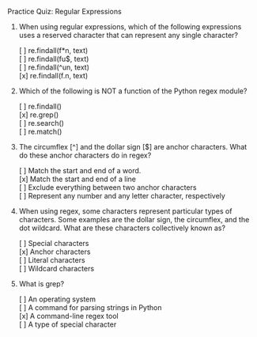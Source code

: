 Practice Quiz: Regular Expressions

1. When using regular expressions, which of the following expressions uses a reserved character that can represent any single character?

    [ ] re.findall(f*n, text)<br>
    [ ] re.findall(fu$, text)<br>
    [ ] re.findall(^un, text)<br>
    [x] re.findall(f.n, text)

2. Which of the following is NOT a function of the Python regex module?

    [ ] re.findall()<br>
    [x] re.grep()<br>
    [ ] re.search()<br>
    [ ] re.match()

3. The circumflex [^] and the dollar sign [$] are anchor characters. What do these anchor characters do in regex?

    [ ] Match the start and end of a word.<br>
    [x] Match the start and end of a line<br>
    [ ] Exclude everything between two anchor characters<br>
    [ ] Represent any number and any letter character, respectively

4. When using regex, some characters represent particular types of characters. Some examples are the dollar sign, the circumflex, and the dot wildcard. What are these characters collectively known as?

    [ ] Special characters<br>
    [x] Anchor characters<br>
    [ ] Literal characters<br>
    [ ] Wildcard characters

5. What is grep?

    [ ] An operating system<br>
    [ ] A command for parsing strings in Python<br>
    [x] A command-line regex tool<br>
    [ ] A type of special character
